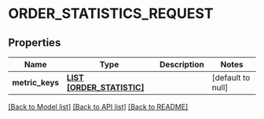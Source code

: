 # ORDER_STATISTICS_REQUEST

## Properties
Name | Type | Description | Notes
------------ | ------------- | ------------- | -------------
**metric_keys** | [**LIST [ORDER_STATISTIC]**](OrderStatistic.md) |  | [default to null]

[[Back to Model list]](../README.md#documentation-for-models) [[Back to API list]](../README.md#documentation-for-api-endpoints) [[Back to README]](../README.md)


